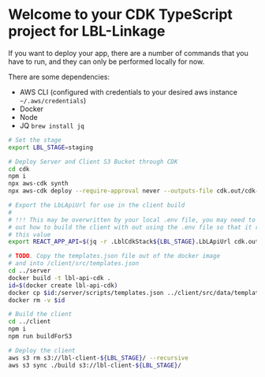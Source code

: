 # Welcome to your CDK TypeScript project for LBL-Linkage

If you want to deploy your app, there are a number of commands that you have to run, and they can only be performed locally for now.

There are some dependencies:

- AWS CLI (configured with credentials to your desired aws instance `~/.aws/credentials`)
- Docker
- Node
- JQ `brew install jq`

```bash
# Set the stage
export LBL_STAGE=staging

# Deploy Server and Client S3 Bucket through CDK
cd cdk
npm i
npx aws-cdk synth
npx aws-cdk deploy --require-approval never --outputs-file cdk.out/cdk-outputs.json

# Export the LbLApiUrl for use in the client build
#
# !!! This may be overwritten by your local .env file, you may need to find
# out how to build the client with out using the .env file so that it respects
# this value
export REACT_APP_API=$(jq -r .LblCdkStack${LBL_STAGE}.LbLApiUrl cdk.out/cdk-outputs.json)/api

# TODO. Copy the templates.json file out of the docker image
# and into /client/src/templates.json
cd ../server
docker build -t lbl-api-cdk .
id=$(docker create lbl-api-cdk)
docker cp $id:/server/scripts/templates.json ../client/src/data/templates.json
docker rm -v $id

# Build the client
cd ../client
npm i
npm run buildForS3

# Deploy the client
aws s3 rm s3://lbl-client-${LBL_STAGE}/ --recursive
aws s3 sync ./build s3://lbl-client-${LBL_STAGE}/
```
